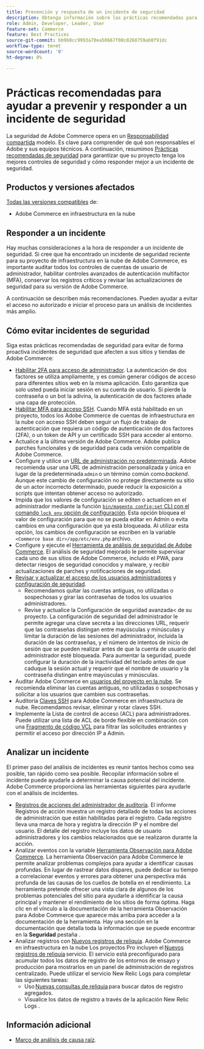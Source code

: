 ```yaml
---
title: Prevención y respuesta de un incidente de seguridad
description: Obtenga información sobre las prácticas recomendadas para evitar y responder a incidentes de seguridad en su proyecto de infraestructura en la nube de Adobe Commerce.
role: Admin, Developer, Leader, User
feature-set: Commerce
feature: Best Practices
source-git-commit: bb9b8cc9993a70ea50667f08c8260759ab0f91dc
workflow-type: tm+mt
source-wordcount: '0'
ht-degree: 0%

---
```



# Prácticas recomendadas para ayudar a prevenir y responder a un incidente de seguridad

La seguridad de Adobe Commerce opera en un [Responsabilidad compartida](https://www.adobe.com/content/dam/cc/en/trust-center/ungated/whitepapers/experience-cloud/adobe-commerce-shared-responsibility-guide.pdf) modelo. Es clave para comprender de qué son responsables el Adobe y sus equipos técnicos. A continuación, resumimos [Prácticas recomendadas de seguridad](https://www.adobe.com/content/dam/cc/en/security/pdfs/Adobe-Magento-Commerce-Best-Practices-Guide.pdf) para garantizar que su proyecto tenga los mejores controles de seguridad y cómo responder mejor a un incidente de seguridad.

## Productos y versiones afectados

[Todas las versiones compatibles](../../../release/versions.md) de:

- Adobe Commerce en infraestructura en la nube

## Responder a un incidente

Hay muchas consideraciones a la hora de responder a un incidente de seguridad. Si cree que ha encontrado un incidente de seguridad reciente para su proyecto de infraestructura en la nube de Adobe Commerce, es importante auditar todos los controles de cuentas de usuario de administrador, habilitar controles avanzados de autenticación multifactor (MFA), conservar los registros críticos y revisar las actualizaciones de seguridad para su versión de Adobe Commerce.

A continuación se describen más recomendaciones. Pueden ayudar a evitar el acceso no autorizado e iniciar el proceso para un análisis de incidentes más amplio.

## Cómo evitar incidentes de seguridad

Siga estas prácticas recomendadas de seguridad para evitar de forma proactiva incidentes de seguridad que afecten a sus sitios y tiendas de Adobe Commerce:

- [Habilitar 2FA para acceso de administrador](https://docs.magento.com/user-guide/stores/security-two-factor-authentication.html).
La autenticación de dos factores se utiliza ampliamente, y es común generar códigos de acceso para diferentes sitios web en la misma aplicación. Esto garantiza que solo usted pueda iniciar sesión en su cuenta de usuario. Si pierde la contraseña o un bot la adivina, la autenticación de dos factores añade una capa de protección.
- [Habilitar MFA para acceso SSH](https://devdocs.magento.com/cloud/project/project-enable-mfa-enforcement.html).
Cuando MFA está habilitado en un proyecto, todos los Adobe Commerce de cuentas de infraestructura en la nube con acceso SSH deben seguir un flujo de trabajo de autenticación que requiera un código de autenticación de dos factores (2FA), o un token de API y un certificado SSH para acceder al entorno.
- Actualice a la última versión de Adobe Commerce.
Adobe publica parches funcionales y de seguridad para cada versión compatible de Adobe Commerce.
- Configure y utilice un [URL de administración no predeterminada](https://docs.magento.com/user-guide/stores/store-urls-custom-admin.html).
Adobe recomienda usar una URL de administración personalizada y única en lugar de la predeterminada `admin` o un término común como *backend*. Aunque este cambio de configuración no protege directamente su sitio de un actor incorrecto determinado, puede reducir la exposición a scripts que intentan obtener acceso no autorizado.
- Impida que los valores de configuración se editen o actualicen en el administrador mediante la función  [`bin/magento config:set` CLI con el comando `lock env` opción de configuración](https://experienceleague.adobe.com/docs/commerce-operations/configuration-guide/cli/configuration-management/set-configuration-values.html#set-configuration-values-that-cannot-be-edited-in-the-admin). Esta opción bloquea el valor de configuración para que no se pueda editar en Admin o evita cambios en una configuración que ya está bloqueada. Al utilizar esta opción, los cambios de configuración se escriben en la variable `<Commerce base dir>/app/etc/env.php` archivo.
- Configure y ejecute el [Herramienta de análisis de seguridad de Adobe Commerce](https://docs.magento.com/user-guide/magento/security-scan.html).
El análisis de seguridad mejorado le permite supervisar cada uno de sus sitios de Adobe Commerce, incluido el PWA, para detectar riesgos de seguridad conocidos y malware, y recibir actualizaciones de parches y notificaciones de seguridad.
- [Revisar y actualizar el acceso de los usuarios administradores](https://docs.magento.com/user-guide/system/permissions-users-all.html) y [configuración de seguridad](https://docs.magento.com/user-guide/stores/security-admin.html).
   - Recomendamos quitar las cuentas antiguas, no utilizadas o sospechosas y girar las contraseñas de todos los usuarios administradores.
   - Revise y actualice la Configuración de seguridad avanzada&lt; de su proyecto. La configuración de seguridad del administrador le permite agregar una clave secreta a las direcciones URL, requerir que las contraseñas distingan entre mayúsculas y minúsculas y limitar la duración de las sesiones del administrador, incluida la duración de las contraseñas, y el número de intentos de inicio de sesión que se pueden realizar antes de que la cuenta de usuario del administrador esté bloqueada. Para aumentar la seguridad, puede configurar la duración de la inactividad del teclado antes de que caduque la sesión actual y requerir que el nombre de usuario y la contraseña distingan entre mayúsculas y minúsculas.
- Auditar Adobe Commerce en [usuarios del proyecto en la nube](https://devdocs.magento.com/cloud/project/user-admin.html).
Se recomienda eliminar las cuentas antiguas, no utilizadas o sospechosas y solicitar a los usuarios que cambien sus contraseñas.
- Auditoría [Claves SSH](https://devdocs.magento.com/cloud/before/before-workspace-ssh.html) para Adobe Commerce en infraestructura de nube.
Recomendamos revisar, eliminar y rotar claves SSH.
- Implemente la Lista de control de acceso (ACL) para administradores.
Puede utilizar una lista de ACL de borde flexible en combinación con una [Fragmento de código VCL](https://devdocs.magento.com/cloud/cdn/fastly-vcl-allowlist.html#vcl) para filtrar las solicitudes entrantes y permitir el acceso por dirección IP a Admin.

## Analizar un incidente

El primer paso del análisis de incidentes es reunir tantos hechos como sea posible, tan rápido como sea posible. Recopilar información sobre el incidente puede ayudarle a determinar la causa potencial del incidente. Adobe Commerce proporciona las herramientas siguientes para ayudarle con el análisis de incidentes.

- [Registros de acciones del administrador de auditoría](https://docs.magento.com/user-guide/system/action-log-report.html).
El informe Registros de acción muestra un registro detallado de todas las acciones de administración que están habilitadas para el registro. Cada registro lleva una marca de hora y registra la dirección IP y el nombre del usuario. El detalle del registro incluye los datos de usuario administradores y los cambios relacionados que se realizaron durante la acción.
- Analizar eventos con la variable [Herramienta Observación para Adobe Commerce](https://experienceleague.adobe.com/docs/commerce-operations/tools/observation-for-adobe-commerce/intro.html?lang=en).
La herramienta Observación para Adobe Commerce le permite analizar problemas complejos para ayudar a identificar causas profundas. En lugar de rastrear datos dispares, puede dedicar su tiempo a correlacionar eventos y errores para obtener una perspectiva más profunda de las causas de los cuellos de botella en el rendimiento.
La herramienta pretende ofrecer una vista clara de algunos de los problemas potenciales del sitio para ayudarle a identificar la causa principal y mantener el rendimiento de los sitios de forma óptima. Haga clic en el vínculo a la documentación de la herramienta Observación para Adobe Commerce que aparece más arriba para acceder a la documentación de la herramienta. Hay una sección en la documentación que detalla toda la información que se puede encontrar en la **Seguridad** pestaña .
- Analizar registros con [Nuevos registros de reliquia](https://devdocs.magento.com/cloud/project/new-relic.html#new-relic-logs). Adobe Commerce en infraestructura en la nube Los proyectos Pro incluyen el [Nuevos registros de reliquia](https://docs.newrelic.com/docs/logs/new-relic-logs/get-started/introduction-new-relic-logs) servicio. El servicio está preconfigurado para acumular todos los datos de registro de los entornos de ensayo y producción para mostrarlos en un panel de administración de registros centralizado.
Puede utilizar el servicio New Relic Logs para completar las siguientes tareas:
   - Uso [Nuevas consultas de reliquia](https://docs.newrelic.com/docs/logs/new-relic-logs/ui-data/query-syntax-logs) para buscar datos de registro agregados.
   - Visualice los datos de registro a través de la aplicación New Relic Logs .

## Información adicional

- [Marco de análisis de causa raíz](https://sansec.io/kb/incident-response/magento-root-cause-analysis).
